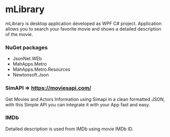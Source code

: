 # mLibrary
mLibrary is desktop application developed as WPF C# project. Application allows you to search your favorite movie and shows a detailed description of the movie.

### NuGet packages
* JsonNet.WEb
* MahApps.Metro
* MahApps.Metro.Resources
* Newtonsoft.Json

### SimAPI => https://moviesapi.com/
Get Movies and Actors Information using Simapi in a clean formatted JSON, with this Simple API you can integrate it with your App fast and easy.

### IMDb
Detailed description is used from IMDb using movie IMDb ID.
